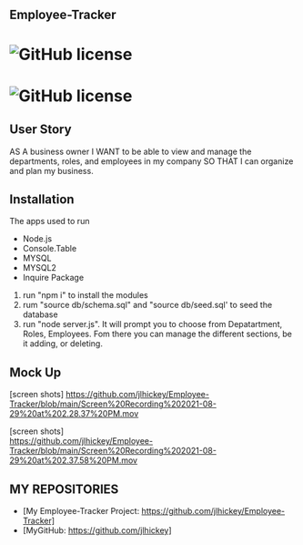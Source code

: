 ## Employee-Tracker
 
  
# ![GitHub license](https://img.shields.io/badge/Made%20by-%40jlhickey-orange)
# ![GitHub license](https://img.shields.io/badge/license-MIT-blue.svg)


## User Story
AS A business owner
I WANT to be able to view and manage the departments, roles, and employees in my company
SO THAT I can organize and plan my business.

## Installation
The apps used to run
* Node.js
* Console.Table
* MYSQL
* MYSQL2
* Inquire Package

1) run "npm i" to install the modules
2) rum "source db/schema.sql" and "source db/seed.sql' to seed the database
3) run "node server.js".  It will prompt you to choose from Depatartment, Roles, Employees.  Fom there you can manage the different sections, be it adding,           or deleting.

## Mock Up

 [screen shots]
 https://github.com/jlhickey/Employee-Tracker/blob/main/Screen%20Recording%202021-08-29%20at%202.28.37%20PM.mov 
 
 [screen shots]      
 https://github.com/jlhickey/Employee-Tracker/blob/main/Screen%20Recording%202021-08-29%20at%202.37.58%20PM.mov



## MY REPOSITORIES
- [My Employee-Tracker Project: https://github.com/jlhickey/Employee-Tracker]
- [MyGitHub: https://github.com/jlhickey]

 

